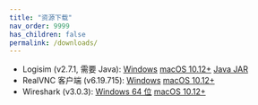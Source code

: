 ```yaml
---
title: "资源下载"
nav_order: 9999
has_children: false
permalink: /downloads/
---
```


- Logisim (v2.7.1, 需要 Java):
  [Windows](https://vlab.ustc.edu.cn/downloads/logisim-win-2.7.1.exe)
  [macOS 10.12+](https://vlab.ustc.edu.cn/downloads/logisim-macosx-2.7.1.tar.gz)
  [Java JAR](https://vlab.ustc.edu.cn/downloads/logisim-generic-2.7.1.jar)
- RealVNC 客户端 (v6.19.715):
  [Windows](https://vlab.ustc.edu.cn/downloads/VNC-Viewer-6.19.715-Windows.exe)
  [macOS 10.12+](https://vlab.ustc.edu.cn/downloads/VNC-Viewer-6.19.715-MacOSX-x86_64.dmg)
- Wireshark (v3.0.3):
  [Windows 64 位](https://vlab.ustc.edu.cn/downloads/Wireshark-win64-3.0.3.exe)
  [macOS 10.12+](https://vlab.ustc.edu.cn/downloads/Wireshark%203.0.3%20Intel%2064.dmg)
